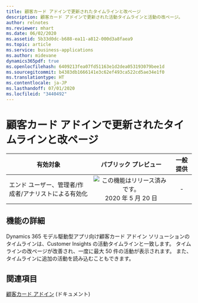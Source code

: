 ```yaml
---
title: 顧客カード アドインで更新されたタイムラインと改ページ
description: 顧客カード アドインで更新された活動タイムラインと活動の改ページ。
author: relnotes
ms.reviewer: mhart
ms.date: 06/02/2020
ms.assetid: 5b33d0dc-b688-ea11-a812-000d3a8faea9
ms.topic: article
ms.service: business-applications
ms.author: midevane
dynamics365pdf: true
ms.openlocfilehash: 6409213fea07fd51163e1d2dea053193079bee1d
ms.sourcegitcommit: b4383db1666141e3c62ef493ca522cd5ae34e1f0
ms.translationtype: HT
ms.contentlocale: ja-JP
ms.lasthandoff: 07/01/2020
ms.locfileid: "3440492"
---
```

# <a name="updated-timeline-and-pagination-on-the-customer-card-add-in"></a>顧客カード アドインで更新されたタイムラインと改ページ


| 有効対象    |  パブリック プレビュー | 一般提供 | 
| ---------- | :----------: |:----------: |
|エンド ユーザー、管理者/作成者/アナリストによる有効化|![この機能はリリース済みです。](/dynamics365-release-plan/media/green-checkmark.png "この機能はリリース済みです。") 2020 年 5 月 20 日| -|






## <a name="feature-details"></a>機能の詳細
<!--feature detail start -->
Dynamics 365 モデル駆動型アプリ向け顧客カード アドイン ソリューションのタイムラインは、Customer Insights の活動タイムラインと一致します。 タイムラインの改ページが改善され、一度に最大 50 件の活動が表示されます。 また、タイムラインに追加の活動を読み込むこともできます。
<!--feature detail end -->










## <a name="see-also"></a>関連項目

<!--docs start-->
[顧客カード アドイン](https://docs.microsoft.com/dynamics365/ai/customer-insights/pm-customer-card-addin) (ドキュメント)
<!--docs end-->
